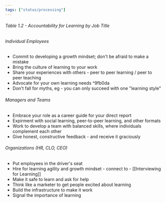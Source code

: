 ```yaml
---
tags: ["status/processing"]
---
```

######  Table 1.2 - Accountability for Learning by Job Title

###### Individual Employees
- Commit to developing a growth mindset; don't be afraid to make a mistake
- Bring the culture of learning to your work
- Share your experiences with others - peer to peer learning / peer to peer teaching
- Advocate for your own learning needs ^9fb0da
- Don't fall for myths, eg - you can only succeed with one "learning style"

###### Managers and Teams
- Embrace your role as a career guide for your direct report
- Expirment with social learning, peer-to-peer learning, and other formats
- Work to develop a team with balanced skills, where individuals complement each other
- Give honest, constructive feedback - and receive it graciously

###### Organizations (HR, CLO, CEO)
- Put employees in the driver's seat
- Hire for learning agility and growth mindset - connect to  - [[Interviewing for Learning]]
- Make it safe to learn and ask for help
- Think like a marketer to get people excited about learning
- Build the infrastructure to make it work
- Signal the importance of learning
